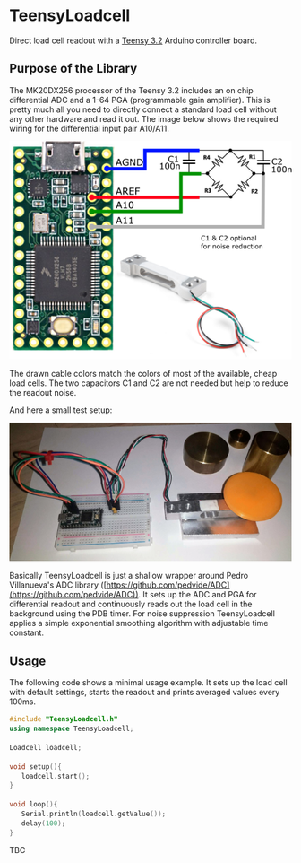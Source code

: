 # TeensyLoadcell
Direct load cell readout with a [Teensy
3.2](https://www.pjrc.com/teensy/teensy31.html]) Arduino controller board.

## Purpose of the Library
The MK20DX256 processor of the Teensy 3.2 includes an on chip differential ADC
and a 1-64 PGA (programmable gain amplifier). This is pretty much all you need
to directly connect a standard load cell without any other hardware and read it
out. The image below shows the required wiring for the differential input pair
A10/A11.

![Overview](/media/overview.png?raw=true)

The drawn cable colors match the colors of most of the available, cheap load
cells. The two capacitors C1 and C2 are not needed but help to reduce the readout noise.

And here a small test setup:

![Setup](/media/setup.png?raw=true)


Basically TeensyLoadcell is just a shallow wrapper around Pedro Villanueva's ADC library
([https://github.com/pedvide/ADC](https://github.com/pedvide/ADC)).
It sets up the ADC and PGA for differential readout and continuously
reads out the load cell in the background using the PDB timer. For noise suppression TeensyLoadcell
applies a simple exponential smoothing algorithm with adjustable time constant.

## Usage
The following code shows a minimal usage example. It sets up the load cell
with default settings, starts the readout and prints averaged values every 100ms.

```c++
#include "TeensyLoadcell.h"
using namespace TeensyLoadcell;

Loadcell loadcell;

void setup(){
   loadcell.start();
}

void loop(){
   Serial.println(loadcell.getValue());
   delay(100);
}
```


TBC



